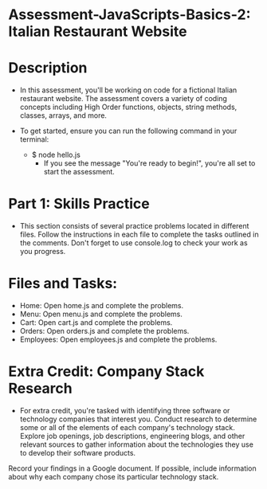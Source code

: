 # Assessment-JavaScripts-Basics-2: Italian Restaurant Website

# Description

- In this assessment, you'll be working on code for a fictional Italian restaurant website. The assessment covers a variety of coding concepts including High Order functions, objects, string methods, classes, arrays, and more.

- To get started, ensure you can run the following command in your terminal:
  - $ node hello.js
    - If you see the message "You're ready to begin!", you're all set to start the assessment.

# Part 1: Skills Practice

- This section consists of several practice problems located in different files. Follow the instructions in each file to complete the tasks outlined in the comments. Don't forget to use console.log to check your work as you progress.

# Files and Tasks:

- Home: Open home.js and complete the problems.
- Menu: Open menu.js and complete the problems.
- Cart: Open cart.js and complete the problems.
- Orders: Open orders.js and complete the problems.
- Employees: Open employees.js and complete the problems.

# Extra Credit: Company Stack Research

- For extra credit, you're tasked with identifying three software or technology companies that interest you. Conduct research to determine some or all of the elements of each company's technology stack. Explore job openings, job descriptions, engineering blogs, and other relevant sources to gather information about the technologies they use to develop their software products.

Record your findings in a Google document. If possible, include information about why each company chose its particular technology stack.
